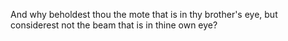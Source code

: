 And why beholdest thou the mote that is in thy brother's eye, but considerest not the beam that is in thine own eye?
